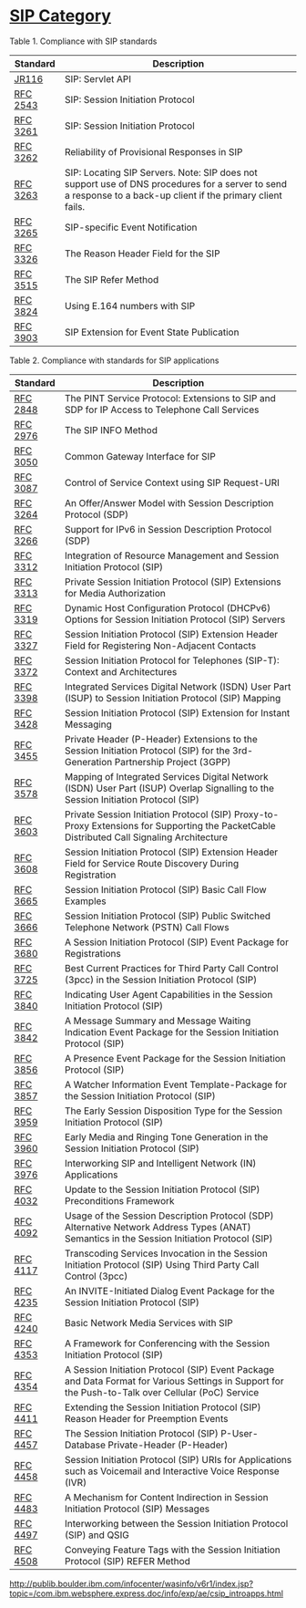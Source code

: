 # [SIP Category](http://publib.boulder.ibm.com/infocenter/wasinfo/v6r1/index.jsp?topic=/com.ibm.websphere.express.doc/info/exp/ae/csip_introapps.html)

Table 1. Compliance with SIP standards

Standard | Description
-------- |-----------
[JR116](http://jcp.org/en/jsr/detail?id=116)| SIP: Servlet API
[RFC 2543](http://www.ietf.org/rfc/rfc2543.txt)| SIP: Session Initiation Protocol
[RFC 3261](http://www.ietf.org/rfc/rfc3261.txt)| SIP: Session Initiation Protocol
[RFC 3262](http://www.ietf.org/rfc/rfc3262.txt)| Reliability of Provisional Responses in SIP
[RFC 3263](http://www.ietf.org/rfc/rfc3263.txt)| SIP: Locating SIP Servers. Note: SIP does not support use of DNS procedures for a server to send a response to a back-up client if the primary client fails.
[RFC 3265](http://www.ietf.org/rfc/rfc3265.txt)| SIP-specific Event Notification
[RFC 3326](http://www.ietf.org/rfc/rfc3326.txt)| The Reason Header Field for the SIP
[RFC 3515](http://www.ietf.org/rfc/rfc3515.txt)| The SIP Refer Method
[RFC 3824](http://www.ietf.org/rfc/rfc3824.txt)| Using E.164 numbers with SIP
[RFC 3903](http://www.ietf.org/rfc/rfc3903.txt)| SIP Extension for Event State Publication

Table 2. Compliance with standards for SIP applications

|Standard| Description
|---|---
[RFC 2848](http://www.ietf.org/rfc/rfc2848.txt)| The PINT Service Protocol: Extensions to SIP and SDP for IP Access to Telephone Call Services
[RFC 2976](http://www.ietf.org/rfc/rfc2976.txt)| The SIP INFO Method
[RFC 3050](http://www.ietf.org/rfc/rfc3050.txt)| Common Gateway Interface for SIP
[RFC 3087](http://www.ietf.org/rfc/rfc3087.txt)| Control of Service Context using SIP Request-URI
[RFC 3264](http://www.ietf.org/rfc/rfc3264.txt)| An Offer/Answer Model with Session Description Protocol (SDP)
[RFC 3266](http://www.ietf.org/rfc/rfc3266.txt)| Support for IPv6 in Session Description Protocol (SDP)
[RFC 3312](http://www.ietf.org/rfc/rfc3312.txt)| Integration of Resource Management and Session Initiation Protocol (SIP)
[RFC 3313](http://www.ietf.org/rfc/rfc3313.txt)| Private Session Initiation Protocol (SIP) Extensions for Media Authorization
[RFC 3319](http://www.ietf.org/rfc/rfc3319.txt)| Dynamic Host Configuration Protocol (DHCPv6) Options for Session Initiation Protocol (SIP) Servers
[RFC 3327](http://www.ietf.org/rfc/rfc3327.txt)| Session Initiation Protocol (SIP) Extension Header Field for Registering Non-Adjacent Contacts
[RFC 3372](http://www.ietf.org/rfc/rfc3372.txt)| Session Initiation Protocol for Telephones (SIP-T): Context and Architectures
[RFC 3398](http://www.ietf.org/rfc/rfc3398.txt)| Integrated Services Digital Network (ISDN) User Part (ISUP) to Session Initiation Protocol (SIP) Mapping
[RFC 3428](http://www.ietf.org/rfc/rfc3428.txt)| Session Initiation Protocol (SIP) Extension for Instant Messaging
[RFC 3455](http://www.ietf.org/rfc/rfc3455.txt)| Private Header (P-Header) Extensions to the Session Initiation Protocol (SIP) for the 3rd-Generation Partnership Project (3GPP)
[RFC 3578](http://www.ietf.org/rfc/rfc3578.txt)| Mapping of Integrated Services Digital Network (ISDN) User Part (ISUP) Overlap Signalling to the Session Initiation Protocol (SIP)
[RFC 3603](http://www.ietf.org/rfc/rfc3603.txt)| Private Session Initiation Protocol (SIP) Proxy-to-Proxy Extensions for Supporting the PacketCable Distributed Call Signaling Architecture
[RFC 3608](http://www.ietf.org/rfc/rfc3608.txt)| Session Initiation Protocol (SIP) Extension Header Field for Service Route Discovery During Registration
[RFC 3665](http://www.ietf.org/rfc/rfc3665.txt)| Session Initiation Protocol (SIP) Basic Call Flow Examples
[RFC 3666](http://www.ietf.org/rfc/rfc3666.txt)| Session Initiation Protocol (SIP) Public Switched Telephone Network (PSTN) Call Flows
[RFC 3680](http://www.ietf.org/rfc/rfc3680.txt)| A Session Initiation Protocol (SIP) Event Package for Registrations
[RFC 3725](http://www.ietf.org/rfc/rfc3725.txt)| Best Current Practices for Third Party Call Control (3pcc) in the Session Initiation Protocol (SIP)
[RFC 3840](http://www.ietf.org/rfc/rfc3840.txt)| Indicating User Agent Capabilities in the Session Initiation Protocol (SIP)
[RFC 3842](http://www.ietf.org/rfc/rfc3842.txt)| A Message Summary and Message Waiting Indication Event Package for the Session Initiation Protocol (SIP)
[RFC 3856](http://www.ietf.org/rfc/rfc3856.txt)| A Presence Event Package for the Session Initiation Protocol (SIP)
[RFC 3857](http://www.ietf.org/rfc/rfc3857.txt)| A Watcher Information Event Template-Package for the Session Initiation Protocol (SIP)
[RFC 3959](http://www.ietf.org/rfc/rfc3959.txt)| The Early Session Disposition Type for the Session Initiation Protocol (SIP)
[RFC 3960](http://www.ietf.org/rfc/rfc3960.txt)| Early Media and Ringing Tone Generation in the Session Initiation Protocol (SIP)
[RFC 3976](http://www.ietf.org/rfc/rfc3976.txt)| Interworking SIP and Intelligent Network (IN) Applications
[RFC 4032](http://www.ietf.org/rfc/rfc4032.txt)| Update to the Session Initiation Protocol (SIP) Preconditions Framework
[RFC 4092](http://www.ietf.org/rfc/rfc4092.txt)| Usage of the Session Description Protocol (SDP) Alternative Network Address Types (ANAT) Semantics in the Session Initiation Protocol (SIP)
[RFC 4117](http://www.ietf.org/rfc/rfc4117.txt)| Transcoding Services Invocation in the Session Initiation Protocol (SIP) Using Third Party Call Control (3pcc)
[RFC 4235](http://www.ietf.org/rfc/rfc4235.txt)| An INVITE-Initiated Dialog Event Package for the Session Initiation Protocol (SIP)
[RFC 4240](http://www.ietf.org/rfc/rfc4240.txt)| Basic Network Media Services with SIP
[RFC 4353](http://www.ietf.org/rfc/rfc4353.txt)| A Framework for Conferencing with the Session Initiation Protocol (SIP)
[RFC 4354](http://www.ietf.org/rfc/rfc4354.txt)| A Session Initiation Protocol (SIP) Event Package and Data Format for Various Settings in Support for the Push-to-Talk over Cellular (PoC) Service
[RFC 4411](http://www.ietf.org/rfc/rfc4411.txt)| Extending the Session Initiation Protocol (SIP) Reason Header for Preemption Events
[RFC 4457](http://www.ietf.org/rfc/rfc4457.txt)| The Session Initiation Protocol (SIP) P-User-Database Private-Header (P-Header)
[RFC 4458](http://www.ietf.org/rfc/rfc4458.txt)| Session Initiation Protocol (SIP) URIs for Applications such as Voicemail and Interactive Voice Response (IVR)
[RFC 4483](http://www.ietf.org/rfc/rfc4483.txt)| A Mechanism for Content Indirection in Session Initiation Protocol (SIP) Messages
[RFC 4497](http://www.ietf.org/rfc/rfc4497.txt)| Interworking between the Session Initiation Protocol (SIP) and QSIG
[RFC 4508](http://www.ietf.org/rfc/rfc4508.txt)| Conveying Feature Tags with the Session Initiation Protocol (SIP) REFER Method

<http://publib.boulder.ibm.com/infocenter/wasinfo/v6r1/index.jsp?topic=/com.ibm.websphere.express.doc/info/exp/ae/csip_introapps.html>

